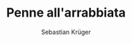 ---
title: Penne all'arrabbiata
author: Sebastian Krüger
category: Noodles
layout: recipe
ingredients:
    - 500g passierte Tomaten
    - 1x Zwiebel
    - Knoblauch
    - Tomatenmark
    - Öl
    - Aijvar
    - Sambal Oelek
    - Sriracha
    - 250g Salsiccia
instructions:
    - Für die Sauce, Zwiebl und Knoblauch mit Tomatenmark in Öl anschwitzen.
    - Wurst hinzugeben und etwas anbraten.
    - Mit Tomaten ablöschen, viel Aijvar hinzugeben, etwas weniger Sambal Oelek und noch weniger Sriracha.
    - Mit Salz und Pfeffer würzen und die Nudeln mit der Sauce und Parmesan servieren.
image: penne-all-arrabbiata.jpg
---